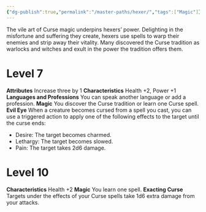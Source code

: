 ```yaml
---
{"dg-publish":true,"permalink":"/master-paths/hexer/","tags":["Magic"]}
---
```


The vile art of Curse magic underpins hexers’ power. Delighting in the misfortune and suffering they create, hexers use spells to warp their enemies and strip away their vitality. Many discovered the Curse tradition as warlocks and witches and exult in the power the tradition offers them.
# Level 7
**Attributes** Increase three by 1
**Characteristics** Health +2, Power +1
**Languages and Professions** You can speak another language or add a profession.
**Magic** You discover the Curse tradition or learn one Curse spell.
**Evil Eye** When a creature becomes cursed from a spell you cast, you can use a triggered action to apply one of the following effects to the target until the curse ends:
- Desire: The target becomes charmed.
- Lethargy: The target becomes slowed.
- Pain: The target takes 2d6 damage.
# Level 10
**Characteristics** Health +2
**Magic** You learn one spell.
**Exacting Curse** Targets under the effects of your Curse spells take 1d6 extra damage from your attacks.